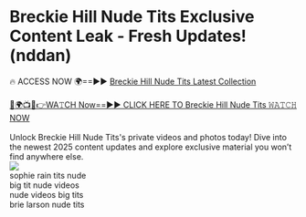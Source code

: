 # Breckie Hill Nude Tits Exclusive Content Leak - Fresh Updates! (nddan)

🔥 ACCESS NOW 🌍==►► <a href="https://tinyurl.com/2mz8nhtm" rel="nofollow">Breckie Hill Nude Tits Latest Collection</a>
<br><br>
[🔴🌍📺📱👉WA𝚃CH Now==►► CLICK HERE TO Breckie Hill Nude Tits 𝚆𝙰𝚃𝙲𝙷 NOW](https://tinyurl.com/2mz8nhtm)
<br><br>
Unlock Breckie Hill Nude Tits's private videos and photos today! Dive into the newest 2025 content updates and explore exclusive material you won’t find anywhere else.
<br>
<a href="https://tinyurl.com/2mz8nhtm" rel="nofollow" data-target="animated-image.originalLink"><img src="https://camo.githubusercontent.com/8a4f000d20f83aca3bf7ec5f350d767afa0574a8a352519fd8cfa583a6f93a33/68747470733a2f2f692e696d6775722e636f6d2f644a486b345a712e676966" data-canonical-src="https://i.imgur.com/dJHk4Zq.gif" style="max-width: 100%; display: inline-block;" data-target="animated-image.originalImage"></a>
<br>
sophie rain tits nude<br>
big tit nude videos<br>
nude videos big tits<br>
brie larson nude tits